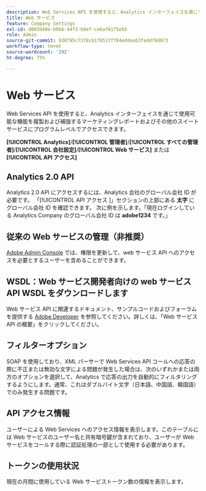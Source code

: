 ```yaml
---
description: Web Services API を使用すると、Analytics インターフェイスを通じて使用可能な機能を複製および補強するマーケティングレポートおよびその他のスイートサービスにプログラムレベルでアクセスできます。
title: Web サービス
feature: Company Settings
exl-id: d003d40e-b0b6-44f3-b9ef-ce6af61f5eb5
role: Admin
source-git-commit: 938795c7378cb1f0537ff84eddeab3feddf8d073
workflow-type: tm+mt
source-wordcount: '292'
ht-degree: 75%

---
```


# Web サービス

Web Services API を使用すると、Analytics インターフェイスを通じて使用可能な機能を複製および補強するマーケティングレポートおよびその他のスイートサービスにプログラムレベルでアクセスできます。

**[!UICONTROL Analytics]**/**[!UICONTROL 管理者]**/**[!UICONTROL すべての管理者]**/**[!UICONTROL 会社設定]**/**[!UICONTROL Web サービス]** または **[!UICONTROL API アクセス]**


## Analytics 2.0 API

Analytics 2.0 API にアクセスするには、Analytics 会社のグローバル会社 ID が必要です。 「[!UICONTROL API アクセス &#x200B;]」セクションの上部にある **太字** にグローバル会社 ID を確認できます。 次に例を示します。「現在ログインしている Analytics Company のグローバル会社 ID は **adobe1234** です。」

## 従来の Web サービスの管理（非推奨）

[Adobe Admin Console](https://helpx.adobe.com/jp/enterprise/using/admin-console.html) では、権限を更新して、web サービス API へのアクセスを必要とするユーザーを含めることができます。

## WSDL：Web サービス開発者向けの web サービス API WSDL をダウンロードします

Web サービス API に関連するドキュメント、サンプルコードおよびフォーラムを提供する [Adobe Developer](https://developer.adobe.com/analytics-apis/docs/2.0/) を参照してください。詳しくは、「Web サービス API の概要」をクリックしてください。

## フィルターオプション

SOAP を使用しており、XML パーサーで Web Services API コールへの応答の際に不正または無効な文字による問題が発生した場合は、次のいずれかまたは両方のオプションを選択して、Analytics で応答の出力を自動的にフィルタリングするようにします。通常、これはダブルバイト文字（日本語、中国語、韓国語）でのみ発生する問題です。

## API アクセス情報

ユーザーによる Web Services へのアクセス情報を表示します。このテーブルには Web サービスのユーザー名と共有暗号鍵が含まれており、ユーザーが Web サービスをコールする際に認証処理の一部として使用する必要があります。

## トークンの使用状況

現在の月間に使用している Web サービストークン数の情報を表示します。

